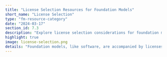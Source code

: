 ```yaml
---
title: "License Selection Resources for Foundation Models"
short_name: "License Selection"
type: "fm-resource-category"
date: "2024-03-17"
section_id: 7.3
description: "Explore license selection considerations for foundation models. Learn about different types of licenses and their implications for model distribution, use, and adaptation. Discover resources and examples to help guide developers in selecting appropriate licenses for their models."
highlight: true
image: license-selection.png
details: "Foundation models, like software, are accompanied by licenses that determine how they may be distributed, used, and repurposed. There are a variety of licenses to choose between for open foundation model developers, presenting potential challenges for new developers."
---
```

